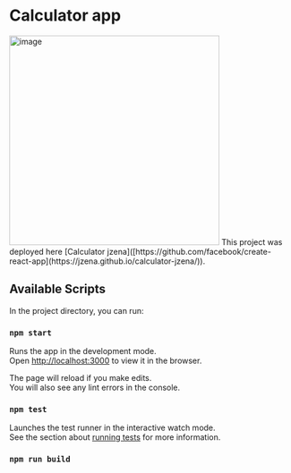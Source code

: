 # Calculator app

<img width="375" alt="image" src="https://user-images.githubusercontent.com/11335532/196272242-661911ca-af9a-408c-9627-4eba56677172.png">
This project was deployed here [Calculator jzena]([https://github.com/facebook/create-react-app](https://jzena.github.io/calculator-jzena/)).


## Available Scripts

In the project directory, you can run:

### `npm start`

Runs the app in the development mode.\
Open [http://localhost:3000](http://localhost:3000) to view it in the browser.

The page will reload if you make edits.\
You will also see any lint errors in the console.

### `npm test`

Launches the test runner in the interactive watch mode.\
See the section about [running tests](https://facebook.github.io/create-react-app/docs/running-tests) for more information.

### `npm run build`


